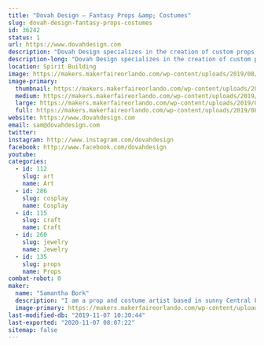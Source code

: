 ```yaml
---
title: "Dovah Design — Fantasy Props &amp; Costumes"
slug: dovah-design-fantasy-props-costumes
id: 36242
status: 1
url: https://www.dovahdesign.com
description: "Dovah Design specializes in the creation of custom props, armor, and costumes from her home workshop in Longwood, FL. Specialties include foam carving, mold making, and custom prop design."
description-long: "Dovah Design specializes in the creation of custom props, armor, and costumes. A graphic designer by trade, Sam has always found joy making art and playing video games. So in 2014, she decided to bring her two favorite pass-times together, and began making props and costumes as her weekend hobby. Sam has since started a self-run business out of her home workshop in Longwood, FL. Her Specialties include foam carving, mold making, and custom prop design."
location: Spirit Building
image: https://makers.makerfaireorlando.com/wp-content/uploads/2019/08/cosplay_tes-v-skyrim_ancient-nord-armor_sitting-on-rock-waterfall-helmet-on-1024x569.jpg
image-primary:
  thumbnail: https://makers.makerfaireorlando.com/wp-content/uploads/2019/08/cosplay_tes-v-skyrim_ancient-nord-armor_sitting-on-rock-waterfall-helmet-on-150x150.jpg
  medium: https://makers.makerfaireorlando.com/wp-content/uploads/2019/08/cosplay_tes-v-skyrim_ancient-nord-armor_sitting-on-rock-waterfall-helmet-on-300x167.jpg
  large: https://makers.makerfaireorlando.com/wp-content/uploads/2019/08/cosplay_tes-v-skyrim_ancient-nord-armor_sitting-on-rock-waterfall-helmet-on-1024x569.jpg
  full: https://makers.makerfaireorlando.com/wp-content/uploads/2019/08/cosplay_tes-v-skyrim_ancient-nord-armor_sitting-on-rock-waterfall-helmet-on.jpg
website: https://www.dovahdesign.com
email: sam@dovahdesign.com
twitter: 
instagram: http://www.instagram.com/dovahdesign
facebook: http://www.facebook.com/dovahdesign
youtube: 
categories:
  - id: 112
    slug: art
    name: Art
  - id: 286
    slug: cosplay
    name: Cosplay
  - id: 115
    slug: craft
    name: Craft
  - id: 260
    slug: jewelry
    name: Jewelry
  - id: 135
    slug: props
    name: Props
combat-robot: 0
maker:
  name: "Samantha Bork"
  description: "I am a prop and costume artist based in sunny Central Florida, USA. Cosplaying and prop making have been my hobbies since 2014, when I was inspired to start by famous prop artists and my favorite video game, Skyrim. There is something incredibly satisfying about bringing fantasy props and costumes into the real world, especially a badass weapon or set of armor."
  image-primary: https://makers.makerfaireorlando.com/wp-content/uploads/2019/08/2019-Dovah-Logo_Color-Black-Text.png
last-modified-db: "2019-11-07 10:30:44"
last-exported: "2020-11-07 08:07:22"
sitemap: false
---
```


